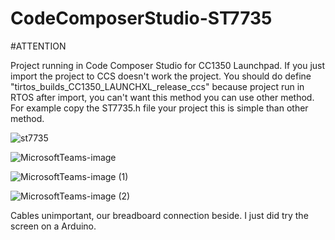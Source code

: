 # CodeComposerStudio-ST7735

#ATTENTION

Project running in Code Composer Studio for CC1350 Launchpad. If you just import the project to CCS doesn't work the project. You should do define "tirtos_builds_CC1350_LAUNCHXL_release_ccs" because project run in RTOS after import, you can't want this method you can use other method. For example copy the ST7735.h file your project this is simple than other method. 

![st7735](https://user-images.githubusercontent.com/58117960/201872901-4a890e25-c713-4aea-87e9-642263738467.png)

![MicrosoftTeams-image](https://user-images.githubusercontent.com/58117960/201874370-01e2f87f-2f7c-4c65-88ae-f5d693b87c3e.png)

![MicrosoftTeams-image (1)](https://user-images.githubusercontent.com/58117960/201874397-1a01472b-3663-4c0e-abec-f63d97672fc5.png)

![MicrosoftTeams-image (2)](https://user-images.githubusercontent.com/58117960/201874432-e2770e3f-4fcb-43c7-b80c-ceecb81acafc.png)

Cables unimportant, our breadboard connection beside. I just did try the screen on a Arduino.
